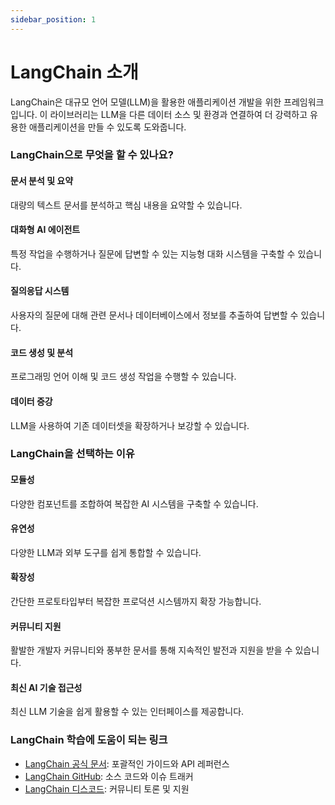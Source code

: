 ```yaml
---
sidebar_position: 1
---
```


# LangChain 소개

LangChain은 대규모 언어 모델(LLM)을 활용한 애플리케이션 개발을 위한 프레임워크입니다. 이 라이브러리는 LLM을 다른 데이터 소스 및 환경과 연결하여 더 강력하고 유용한 애플리케이션을 만들 수 있도록 도와줍니다.

### LangChain으로 무엇을 할 수 있나요?

#### **문서 분석 및 요약**

대량의 텍스트 문서를 분석하고 핵심 내용을 요약할 수 있습니다.

#### **대화형 AI 에이전트**

특정 작업을 수행하거나 질문에 답변할 수 있는 지능형 대화 시스템을 구축할 수 있습니다.

#### **질의응답 시스템**

사용자의 질문에 대해 관련 문서나 데이터베이스에서 정보를 추출하여 답변할 수 있습니다.

#### **코드 생성 및 분석**

프로그래밍 언어 이해 및 코드 생성 작업을 수행할 수 있습니다.

#### **데이터 증강**

LLM을 사용하여 기존 데이터셋을 확장하거나 보강할 수 있습니다.

### LangChain을 선택하는 이유

#### **모듈성**

다양한 컴포넌트를 조합하여 복잡한 AI 시스템을 구축할 수 있습니다.

#### **유연성**

다양한 LLM과 외부 도구를 쉽게 통합할 수 있습니다.

#### **확장성**

간단한 프로토타입부터 복잡한 프로덕션 시스템까지 확장 가능합니다.

#### **커뮤니티 지원**

활발한 개발자 커뮤니티와 풍부한 문서를 통해 지속적인 발전과 지원을 받을 수 있습니다.

#### **최신 AI 기술 접근성**

최신 LLM 기술을 쉽게 활용할 수 있는 인터페이스를 제공합니다.

### LangChain 학습에 도움이 되는 링크

- [LangChain 공식 문서](https://python.langchain.com/en/latest/): 포괄적인 가이드와 API 레퍼런스
- [LangChain GitHub](https://github.com/hwchase17/langchain): 소스 코드와 이슈 트래커
- [LangChain 디스코드](https://discord.gg/6adMQxSpJS): 커뮤니티 토론 및 지원
